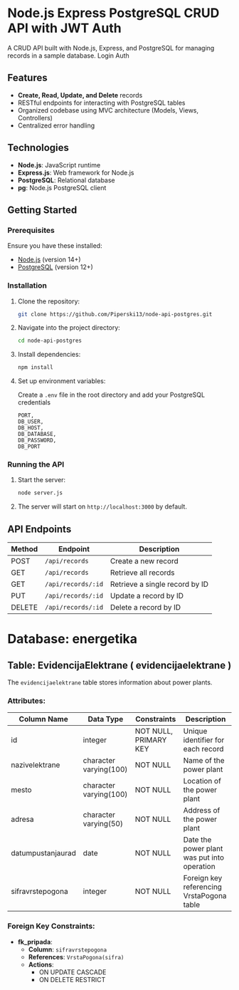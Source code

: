 # Node.js Express PostgreSQL CRUD API with JWT Auth

A CRUD API built with Node.js, Express, and PostgreSQL for managing records in a sample database. Login Auth

## Features

- **Create, Read, Update, and Delete** records
- RESTful endpoints for interacting with PostgreSQL tables
- Organized codebase using MVC architecture (Models, Views, Controllers)
- Centralized error handling

## Technologies

- **Node.js**: JavaScript runtime
- **Express.js**: Web framework for Node.js
- **PostgreSQL**: Relational database
- **pg**: Node.js PostgreSQL client

## Getting Started

### Prerequisites

Ensure you have these installed:

- [Node.js](https://nodejs.org/) (version 14+)
- [PostgreSQL](https://www.postgresql.org/) (version 12+)

### Installation

1. Clone the repository:

    ```bash
    git clone https://github.com/Piperski13/node-api-postgres.git

    ```

2. Navigate into the project directory:

    ```bash
    cd node-api-postgres
    ```

3. Install dependencies:

    ```bash
    npm install
    ```

4. Set up environment variables:

   Create a `.env` file in the root directory and add your PostgreSQL credentials

    ```plaintext
    PORT,
    DB_USER,
    DB_HOST,
    DB_DATABASE,
    DB_PASSWORD,
    DB_PORT
    ```
    
### Running the API

1. Start the server:

    ```bash
    node server.js
    ```

2. The server will start on `http://localhost:3000` by default.

## API Endpoints

| Method | Endpoint               | Description           |
| ------ | ----------------------- | --------------------- |
| POST   | `/api/records`          | Create a new record   |
| GET    | `/api/records`          | Retrieve all records  |
| GET    | `/api/records/:id`      | Retrieve a single record by ID |
| PUT    | `/api/records/:id`      | Update a record by ID |
| DELETE | `/api/records/:id`      | Delete a record by ID |


# Database: energetika

## Table: EvidencijaElektrane ( evidencijaelektrane )

The `evidencijaelektrane` table stores information about power plants.

### Attributes:

| Column Name              | Data Type               | Constraints                       | Description                                |
|-------------------------|------------------------|----------------------------------|--------------------------------------------|
| id                      | integer                | NOT NULL, PRIMARY KEY            | Unique identifier for each record          |
| nazivelektrane         | character varying(100) | NOT NULL                         | Name of the power plant                    |
| mesto                   | character varying(100) | NOT NULL                         | Location of the power plant                |
| adresa                  | character varying(50)  | NOT NULL                         | Address of the power plant                 |
| datumpustanjaurad      | date                   | NOT NULL                         | Date the power plant was put into operation|
| sifravrstepogona       | integer                | NOT NULL                         | Foreign key referencing VrstaPogona table  |

### Foreign Key Constraints:

- **fk_pripada**: 
  - **Column**: `sifravrstepogona`
  - **References**: `VrstaPogona(sifra)`
  - **Actions**: 
    - ON UPDATE CASCADE
    - ON DELETE RESTRICT

